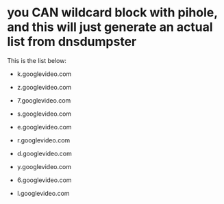 # you CAN wildcard block with pihole, and this will just generate an actual list from dnsdumpster

This is the list below:

* k.googlevideo.com

* z.googlevideo.com

* 7.googlevideo.com

* s.googlevideo.com

* e.googlevideo.com

* r.googlevideo.com

* d.googlevideo.com

* y.googlevideo.com

* 6.googlevideo.com

* l.googlevideo.com
